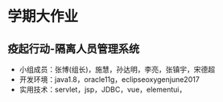 # 学期大作业
## 疫起行动-隔离人员管理系统
- 小组成员：张博(组长)，施慧，孙达明，李亮，张镇宇，宋德超
- 开发环境：java1.8，oracle11g，eclipseoxygenjune2017
- 实用技术：servlet，jsp，JDBC，vue，elementui，